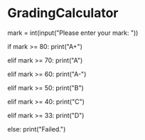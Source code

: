 # GradingCalculator

mark = int(input("Please enter your mark: "))

if mark >= 80:
    print("A+")

elif mark >= 70:
    print("A")

elif mark >= 60:
    print("A-")

elif mark >= 50:
    print("B")

elif mark >= 40:
    print("C")

elif mark >= 33:
    print("D")

else:
    print("Failed.")
